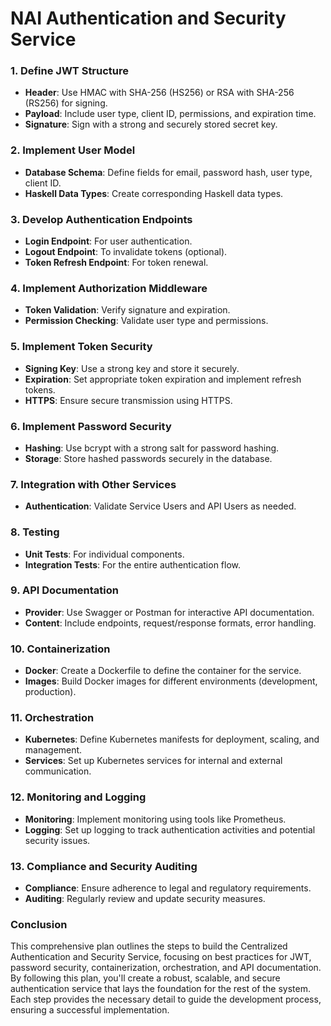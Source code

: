 # NAI Authentication and Security Service

### 1. **Define JWT Structure**
   - **Header**: Use HMAC with SHA-256 (HS256) or RSA with SHA-256 (RS256) for signing.
   - **Payload**: Include user type, client ID, permissions, and expiration time.
   - **Signature**: Sign with a strong and securely stored secret key.

### 2. **Implement User Model**
   - **Database Schema**: Define fields for email, password hash, user type, client ID.
   - **Haskell Data Types**: Create corresponding Haskell data types.

### 3. **Develop Authentication Endpoints**
   - **Login Endpoint**: For user authentication.
   - **Logout Endpoint**: To invalidate tokens (optional).
   - **Token Refresh Endpoint**: For token renewal.

### 4. **Implement Authorization Middleware**
   - **Token Validation**: Verify signature and expiration.
   - **Permission Checking**: Validate user type and permissions.

### 5. **Implement Token Security**
   - **Signing Key**: Use a strong key and store it securely.
   - **Expiration**: Set appropriate token expiration and implement refresh tokens.
   - **HTTPS**: Ensure secure transmission using HTTPS.

### 6. **Implement Password Security**
   - **Hashing**: Use bcrypt with a strong salt for password hashing.
   - **Storage**: Store hashed passwords securely in the database.

### 7. **Integration with Other Services**
   - **Authentication**: Validate Service Users and API Users as needed.

### 8. **Testing**
   - **Unit Tests**: For individual components.
   - **Integration Tests**: For the entire authentication flow.

### 9. **API Documentation**
   - **Provider**: Use Swagger or Postman for interactive API documentation.
   - **Content**: Include endpoints, request/response formats, error handling.

### 10. **Containerization**
   - **Docker**: Create a Dockerfile to define the container for the service.
   - **Images**: Build Docker images for different environments (development, production).

### 11. **Orchestration**
   - **Kubernetes**: Define Kubernetes manifests for deployment, scaling, and management.
   - **Services**: Set up Kubernetes services for internal and external communication.

### 12. **Monitoring and Logging**
   - **Monitoring**: Implement monitoring using tools like Prometheus.
   - **Logging**: Set up logging to track authentication activities and potential security issues.

### 13. **Compliance and Security Auditing**
   - **Compliance**: Ensure adherence to legal and regulatory requirements.
   - **Auditing**: Regularly review and update security measures.

### Conclusion
This comprehensive plan outlines the steps to build the Centralized Authentication and Security Service, focusing on best practices for JWT, password security, containerization, orchestration, and API documentation. By following this plan, you'll create a robust, scalable, and secure authentication service that lays the foundation for the rest of the system. Each step provides the necessary detail to guide the development process, ensuring a successful implementation.
